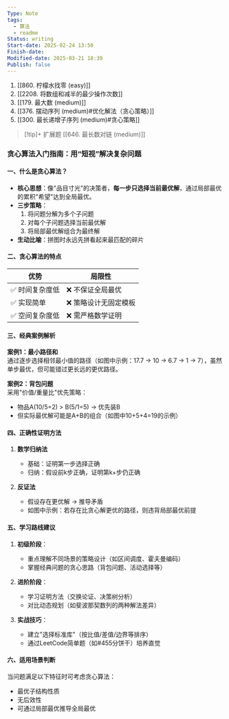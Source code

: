 ```yaml
---
Type: Note
tags:
  - 算法
  - readme
Status: writing
Start-date: 2025-02-24 13:50
Finish-date: 
Modified-date: 2025-03-21 18:39
Publish: false
---
```


1. [[860. 柠檬水找零 (easy)]]
2. [[2208. 将数组和减半的最少操作次数]]
3. [[179. 最大数 (medium)]]
4. [[376. 摆动序列 (medium)#优化解法（贪心策略）]]
5. [[300. 最长递增子序列 (medium)#贪心策略]]



> [!tip]+ 扩展题
> [[646. 最长数对链 (medium)]]




### **贪心算法入门指南：用“短视”解决复杂问题**

#### **一、什么是贪心算法？**
- **核心思想**：像"品目寸光"的决策者，**每一步只选择当前最优解**，通过局部最优的累积"希望"达到全局最优。
- **三步策略**：
  1. 将问题分解为多个子问题
  2. 对每个子问题选择当前最优解
  3. 将局部最优解组合为最终解
- **生动比喻**：拼图时永远先拼看起来最匹配的碎片

#### **二、贪心算法的特点**
| 优势 | 局限性 |
|------|--------|
| ✅ 时间复杂度低 | ❌ 不保证全局最优 |
| ✅ 实现简单 | ❌ 策略设计无固定模板 |
| ✅ 空间复杂度低 | ❌ 需严格数学证明 |

#### **三、经典案例解析**
**案例1：最小路径和**  
通过逐步选择相邻最小值的路径（如图中示例：17.7 → 10 → 6.7 → 1 → 7），虽然单步最优，但可能错过更长远的更优路径。

**案例2：背包问题**  
采用"价值/重量比"优先策略：  
- 物品A(10/5=2) > B(5/1=5) → 优先装B  
- 但实际最优解可能是A+B的组合（如图中10+5+4=19的示例）

#### **四、正确性证明方法**
1. **数学归纳法**  
   - 基础：证明第一步选择正确  
   - 归纳：假设前k步正确，证明第k+步仍正确

2. **反证法**  
   - 假设存在更优解 → 推导矛盾  
   - 如图中示例：若存在比贪心解更优的路径，则违背局部最优前提

#### **五、学习路线建议**
1. **初级阶段**：  
   - 重点理解不同场景的策略设计（如区间调度、霍夫曼编码）
   - 掌握经典问题的贪心思路（背包问题、活动选择等）

2. **进阶阶段**：  
   - 学习证明方法（交换论证、决策树分析）
   - 对比动态规划（如斐波那契数列的两种解法差异）

3. **实战技巧**：  
   - 建立"选择标准库"（按比值/差值/边界等排序）
   - 通过LeetCode简单题（如#455分饼干）培养直觉

#### **六、适用场景判断**
当问题满足以下特征时可考虑贪心算法：
- 最优子结构性质
- 无后效性
- 可通过局部最优推导全局最优
